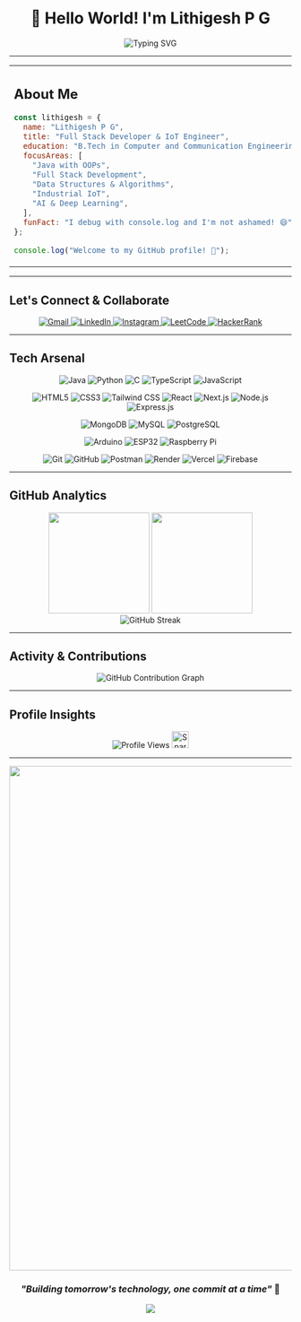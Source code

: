 # <div align="center">👋 Hello World! I'm **Lithigesh P G**</div>

<div align="center">
<img src="https://readme-typing-svg.herokuapp.com?font=Fira+Code&size=22&duration=3000&pause=1000&color=00D9FF&center=true&vCenter=true&width=600&lines=Full+Stack+Developer;IoT+Engineer;AI+%26+ML+Enthusiast" alt="Typing SVG" />
</div>

---

<table>
  <tr>
    <td valign="top" width="50%">
      
## **About Me**

```javascript
const lithigesh = {
  name: "Lithigesh P G",
  title: "Full Stack Developer & IoT Engineer",
  education: "B.Tech in Computer and Communication Engineering",
  focusAreas: [
    "Java with OOPs",
    "Full Stack Development",
    "Data Structures & Algorithms",
    "Industrial IoT",
    "AI & Deep Learning",
  ],
  funFact: "I debug with console.log and I'm not ashamed! 😄",
};

console.log("Welcome to my GitHub profile! 🎉");


````

   </td>
   <td align="center" width="50%">
     <img src="https://user-images.githubusercontent.com/74038190/225813708-98b745f2-7d22-48cf-9150-083f1b00d6c9.gif" width="100%">
   </td>
  </tr>
</table>

---

## **Let's Connect & Collaborate**

<div align="center">
  <a href="mailto:lithigesh@gmail.com">
    <img src="https://img.shields.io/badge/Gmail-D14836?style=for-the-badge&logo=gmail&logoColor=white" alt="Gmail"/>
  </a>
  <a href="https://www.linkedin.com/in/lithigesh">
    <img src="https://img.shields.io/badge/LinkedIn-0077B5?style=for-the-badge&logo=linkedin&logoColor=white" alt="LinkedIn"/>
  </a>
  <a href="https://www.instagram.com/lithigesh_15">
    <img src="https://img.shields.io/badge/Instagram-E4405F?style=for-the-badge&logo=instagram&logoColor=white" alt="Instagram"/>
  </a>
  <a href="https://leetcode.com/lithigesh">
    <img src="https://img.shields.io/badge/LeetCode-FFA116?style=for-the-badge&logo=leetcode&logoColor=black" alt="LeetCode"/>
  </a>
  <a href="https://www.hackerrank.com/lithigesh">
    <img src="https://img.shields.io/badge/HackerRank-2EC866?style=for-the-badge&logo=hackerrank&logoColor=white" alt="HackerRank"/>
  </a>
</div>

---

## **Tech Arsenal**

<div align="center">

<!-- Languages -->

![Java](https://img.shields.io/badge/Java-ED8B00?style=for-the-badge\&logo=openjdk\&logoColor=white)
![Python](https://img.shields.io/badge/Python-14354C?style=for-the-badge\&logo=python\&logoColor=white)
![C](https://img.shields.io/badge/C-00599C?style=for-the-badge\&logo=c\&logoColor=white)
![TypeScript](https://img.shields.io/badge/TypeScript-3178C6?style=for-the-badge&logo=typescript&logoColor=white)
![JavaScript](https://img.shields.io/badge/JavaScript-F7DF1E?style=for-the-badge\&logo=javascript\&logoColor=black)

<!-- Web -->

![HTML5](https://img.shields.io/badge/HTML5-E34F26?style=for-the-badge\&logo=html5\&logoColor=white)
![CSS3](https://img.shields.io/badge/CSS3-1572B6?style=for-the-badge\&logo=css3\&logoColor=white)
![Tailwind CSS](https://img.shields.io/badge/Tailwind_CSS-06B6D4?style=for-the-badge\&logo=tailwind-css\&logoColor=white)
![React](https://img.shields.io/badge/React-20232A?style=for-the-badge\&logo=react\&logoColor=61DAFB)
![Next.js](https://img.shields.io/badge/Next.js-000000?style=for-the-badge\&logo=nextdotjs\&logoColor=white)
![Node.js](https://img.shields.io/badge/Node.js-43853D?style=for-the-badge\&logo=node.js\&logoColor=white)
![Express.js](https://img.shields.io/badge/Express.js-404D59?style=for-the-badge\&logo=express\&logoColor=white)

<!-- Databases -->

![MongoDB](https://img.shields.io/badge/MongoDB-4EA94B?style=for-the-badge\&logo=mongodb\&logoColor=white)
![MySQL](https://img.shields.io/badge/MySQL-005C84?style=for-the-badge\&logo=mysql\&logoColor=white)
![PostgreSQL](https://img.shields.io/badge/PostgreSQL-316192?style=for-the-badge\&logo=postgresql\&logoColor=white)

<!-- IoT -->

![Arduino](https://img.shields.io/badge/Arduino-00979D?style=for-the-badge\&logo=arduino\&logoColor=white)
![ESP32](https://img.shields.io/badge/ESP32-3C3C3C?style=for-the-badge\&logo=espressif\&logoColor=white)
![Raspberry Pi](https://img.shields.io/badge/Raspberry%20Pi-A22846?style=for-the-badge\&logo=raspberry-pi\&logoColor=white)

<!-- Tools -->

![Git](https://img.shields.io/badge/Git-F05032?style=for-the-badge\&logo=git\&logoColor=white)
![GitHub](https://img.shields.io/badge/GitHub-181717?style=for-the-badge\&logo=github\&logoColor=white)
![Postman](https://img.shields.io/badge/Postman-FF6C37?style=for-the-badge\&logo=postman\&logoColor=white)
![Render](https://img.shields.io/badge/Render-46E3B7?style=for-the-badge\&logo=render\&logoColor=white)
![Vercel](https://img.shields.io/badge/Vercel-000000?style=for-the-badge\&logo=vercel\&logoColor=white)
![Firebase](https://img.shields.io/badge/Firebase-FFCA28?style=for-the-badge\&logo=firebase\&logoColor=black)

</div>

---

## **GitHub Analytics**

<div align="center">
  <img height="180em" src="https://github-readme-stats.vercel.app/api?username=lithigesh1&show_icons=true&theme=react&include_all_commits=true&count_private=true&hide_border=true&bg_color=0D1117&title_color=00D9FF&icon_color=00D9FF&text_color=C9D1D9&cache_bust=1"/>
  <img height="180em" src="https://github-readme-stats.vercel.app/api/top-langs/?username=lithigesh1&layout=compact&langs_count=8&theme=react&hide_border=true&bg_color=0D1117&title_color=00D9FF&text_color=C9D1D9&cache_bust=1"/>
</div>

<div align="center">
  <img src="https://github-readme-streak-stats.herokuapp.com/?user=lithigesh1&theme=react&hide_border=true&background=0D1117&stroke=00D9FF&ring=00D9FF&fire=00D9FF&currStreakLabel=00D9FF&cache_bust=1" alt="GitHub Streak"/>
</div>


---

## **Activity & Contributions**

<div align="center">
  <picture>
    <source media="(prefers-color-scheme: dark)" srcset="https://raw.githubusercontent.com/lithigesh1/lithigesh1/output/pacman-contribution-graph-dark.svg">
    <source media="(prefers-color-scheme: light)" srcset="https://raw.githubusercontent.com/lithigesh1/lithigesh1/output/pacman-contribution-graph.svg">
    <img alt="GitHub Contribution Graph" src="https://raw.githubusercontent.com/lithigesh1/lithigesh1/output/pacman-contribution-graph.svg">
  </picture>
</div>

---

## **Profile Insights**

<div align="center">
  <img src="https://komarev.com/ghpvc/?username=lithigesh1&label=Profile%20Views&color=00D9FF&style=for-the-badge" alt="Profile Views" />
  <img src="https://media.giphy.com/media/xT0xeJpnrWC4XWblEk/giphy.gif" width="30" alt="Sparkle animation" />
</div>




---

<div align="center">
  <img src="https://user-images.githubusercontent.com/74038190/212284100-561aa473-3905-4a80-b561-0d28506553ee.gif" width="900">

### *"Building tomorrow's technology, one commit at a time"* 🚀

  <img src="https://capsule-render.vercel.app/api?type=waving&color=00D9FF&height=120&section=footer"/>
</div>


